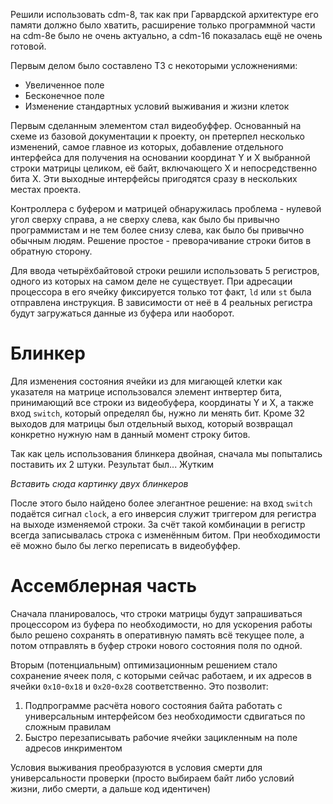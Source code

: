 Решили использовать cdm-8, так как при Гарвардской архитектуре его памяти должно было хватить, расширение только программной части на cdm-8e было не очень актуально, а cdm-16 показалась ещё не очень готовой.

Первым делом было составлено ТЗ с некоторыми усложнениями:
- Увеличенное поле
- Бесконечное поле
- Изменение стандартных условий выживания и жизни клеток

Первым сделанным элементом стал видеобуффер. Основанный на схеме из базовой документации к проекту, он претерпел несколько изменений, самое главное из которых, добавление отдельного интерфейса для получения на основании координат Y и X выбранной строки матрицы целиком, её байт, включающего X и непосредственно бита X. Эти выходные интерфейсы пригодятся сразу в нескольких местах проекта.

Контроллера с буфером и матрицей обнаружилась проблема - нулевой угол сверху справа, а не сверху слева, как было бы привычно программистам и не тем более снизу слева, как было бы привычно обычным людям. Решение простое - преворачивание строки битов в обратную сторону. 

Для ввода четырёхбайтовой строки решили использовать 5 регистров, одного из которых на самом деле не существует. При адресации процессора в его ячейку фиксируется только тот факт, `ld` или `st` была отправлена инструкция. В зависимости от неё в 4 реальных регистра будут загружаться данные из буфера или наоборот.

# Блинкер
Для изменения состояния ячейки из для мигающей клетки как указателя на матрице использовался элемент интвертер бита, принимающий все строки из видеобуфера, координаты Y и X, а также вход `switch`, который определял бы, нужно ли менять бит. Кроме 32 выходов для матрицы был отдельный выход, который возвращал конкретно нужную нам в данный момент строку битов.

Так как цель использования блинкера двойная, сначала мы попытались поставить их 2 штуки. Результат был... Жутким

*Вставить сюда картинку двух блинкеров*

После этого было найдено более элегантное решение: на вход `switch` подаётся сигнал `clock`, а его инверсия служит триггером для регистра на выходе изменяемой строки. За счёт такой комбинации в регистр всегда записывалась строка с изменённым битом. При необходимости её можно было бы легко переписать в видеобуффер.

# Ассемблерная часть
Сначала планировалось, что строки матрицы будут запрашиваться процессором из буфера по необходимости, но для ускорения работы было решено сохранять в оперативную память всё текущее поле, а потом отправлять в буфер строки нового состояния поля по одной.

Вторым (потенциальным) оптимизационным решением стало сохранение ячеек поля, с которыми сейчас работаем, и их адресов в ячейки `0x10`-`0x18` и `0x20`-`0x28` соответственно. Это позволит:
1. Подпрограмме расчёта нового состояния байта работать с универсальным интерфейсом без необходимости сдвигаться по сложным правилам
2. Быстро перезаписывать рабочие ячейки зацикленным на поле адресов инкриментом

Условия выживания преобразуются в условия смерти для универсальности проверки (просто выбираем байт либо условий жизни, либо смерти, а дальше код идентичен)